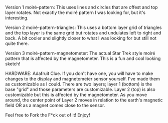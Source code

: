 Version 1 moiré-pattern: This uses lines and circles that are offest and top layer rotates. Not exactly the moiré pattern I was looking for, but it's interesting.

Version 2 moiré-pattern-triangles: This uses a bottom layer grid of triangles and the top layer is the same grid but rotates and undulates left to right and back. A bit cooler and slightly closer to what I was looking for but still not quite there.

Version 3 moiré-pattern-magnetometer: The actual Star Trek style moiré pattern that is affected by the magnetometer. This is a fun and cool looking sketch!

HARDWARE:
Adafruit Clue. If you don't have one, you will have to make changes to the display and magnetometer sensor yourself.
I've made them as customizable as I could. There are two layers; layer 1 (bottom) is the base "grid" and those parameters are customizable. Layer 2 (top) is also customizable but this is affected by the magnetometer. As you move around, the center point of Layer 2 moves in relation to the earth's magnetic field OR as a magnet comes close to the sensor.

Feel free to Fork the F*ck out of it! Enjoy!

